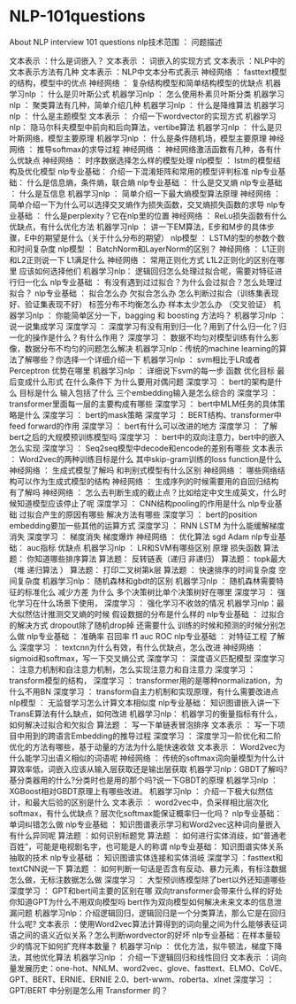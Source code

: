 # NLP-101questions
About NLP interview 101 questions
nlp技术范围 ：   问题描述

文本表示	：什么是词嵌入？
文本表示	：	词嵌入的实现方式
文本表示	：NLP中的文本表示方法有几种
文本表示	：NLP中文本分布式表示
神经网络	：	fasttext模型的结构，模型中的优点
神经网络	：	复杂结构模型和简单结构模型的优缺点
机器学习nlp	：	什么是贝叶斯公式
机器学习nlp	：	怎么使用朴素贝叶斯分类
机器学习nlp	：	聚类算法有几种，简单介绍几种
机器学习nlp	：	什么是降维算法
机器学习nlp	：	什么是主题模型
文本表示	：	介绍一下wordvector的实现方式
机器学习nlp：		隐马尔科夫模型中前向和后向算法，vertibe算法
机器学习nlp	：	什么是贝叶斯网络，模型主要原理
机器学习nlp	：	什么是条件随机场，模型主要原理
神经网络	：	推导softmax的求导过程
神经网络	：	神经网络激活函数有几种，各有什么优缺点
神经网络	：	时序数据选择怎么样的模型处理
nlp模型	：	lstm的模型结构及优化模型
nlp专业基础：		介绍一下混淆矩阵和常用的模型评判标准
nlp专业基础：		什么是信息熵，条件熵，联合熵
nlp专业基础	：	什么是交叉熵
nlp专业基础	：	什么是互信息
机器学习nlp	：	简单介绍一下最大熵模型算法原理
神经网络	：	简单介绍一下为什么可以选择交叉熵作为损失函数，交叉熵损失函数的求导
nlp专业基础	：	什么是perplexity？它在nlp里的位置
神经网络	：	ReLu损失函数有什么优缺点，有什么优化方法
机器学习nlp	：	 讲一下EM算法，E步和M步的具体步骤，E中的期望是什么（关于什么分布的期望）
nlp模型	：	LSTM的型的参数个数和时间复杂度
nlp模型	：	BatchNorm和LayerNorm的区别？
神经网络	：	L1正则和L2正则说一下 L1满足什么
神经网络	：	常用正则化方式 L1L2正则化的区别在哪里 应该如何选择他们
机器学习nlp：	逻辑回归怎么处理过拟合呢，需要对特征进行归一化么
nlp专业基础	：	有没有遇到过过拟合？为什么会过拟合？怎么处理过拟合？
nlp专业基础	：	拟合怎么办 欠拟合怎么办 怎么判断过拟合（训练集表现好、验证集表现不好） 标签分布不均衡怎么办 样本太少怎么办 （交叉验证）
机器学习nlp	：	你能简单区分一下，bagging 和 boosting 方法吗？
机器学习nlp	：	说一说集成学习
深度学习	：	深度学习有没有用到归一化？用到了什么归一化？归一化的操作是什么？有什么作用？
深度学习	：	数据不均匀对模型训练有什么影像，数据分布不均匀的问题怎么解决
机器学习nlp：传统的machine learning的算法了解哪些？你选择一个详细介绍一下
机器学习nlp	：	svm相比于LR或者Perceptron 优势在哪里
机器学习nlp	：	详细说下svm的每一步 函数 优化目标 最后变成什么形式 在什么条件下 为什么要用对偶问题
深度学习	：	bert的架构是什么 目标是什么 输入包括了什么 三个embedding输入是怎么综合的
深度学习	：	transformer里面每一层的主要构成有哪些 
深度学习	：	bert中MLM任务的具体策略是什么
深度学习	：	bert的mask策略
深度学习	：	BERT结构、transformer中feed forward的作用
深度学习	：	bert有什么可以改进的地方
深度学习	：	了解bert之后的大规模预训练模型吗
深度学习	：	bert中的双向注意力，bert中的嵌入怎么实现
深度学习	：	Seq2seq模型中decode和encode的差别有哪些
文本表示	：	Word2vec的两种训练目标是什么 其中skip-gram训练的loss function是什么
神经网络	：	生成式模型了解吗 和判别式模型有什么区别
神经网络	：	哪些网络结构可以作为生成式模型的结构
神经网络	：	生成序列的时候需要用的自回归结构 有了解吗
神经网络	：	怎么去判断生成的截止点？比如给定中文生成英文，什么时候知道模型应该停止了呢
深度学习	：	CNN结构pooling的作用是什么
nlp专业基础		过拟合产生的原因有哪些 解决方法有哪些
深度学习	：	bert的position embedding要加一些其他的运算方式
深度学习	：	RNN LSTM 为什么能缓解梯度消失
深度学习	：	梯度消失 梯度爆炸
神经网络	：	优化算法 sgd Adam
nlp专业基础：	auc指标 优缺点
机器学习nlp	：	LR和SVM有哪些区别 原理 损失函数
算法题：		你知道哪些排序算法
算法题：		反转链表（递归 非递归）
算法题：	topk最大（堆 递归算法 ）
算法题：		打印二叉树第k层
算法题	：	快速排序的时间复杂度 空间复杂度
机器学习nlp：	随机森林和gbdt的区别
机器学习nlp	：	随机森林需要特征的标准化么 减少方差 为什么 多个决策树比单个决策树好在哪里
深度学习	：	强化学习在什么场景下使用，
深度学习	：	强化学习不收敛的情况
机器学习nlp：最大似然估计推测交叉熵的时候 假设数据的分布是什么样的
nlp专业基础	：	过拟合的解决方式 dropout除了随机drop掉 还需要什么 训练的时候和预测的时候分别怎么做
nlp专业基础	：	准确率 召回率 f1 auc ROC
nlp专业基础	：	对特征工程 了解么
深度学习	：	textcnn为什么有效，有什么优缺点，怎么改进
神经网络	：	sigmoid和softmax，写一下交叉熵公式
深度学习	：	深度语义匹配模型
深度学习	：	注意力机制和自注意力机制，怎么实现注意力和自注意力
深度学习	：	transform模型的结构，
深度学习	：	transformer用的是哪种normalization，为什么不用BN
深度学习	：	transform自主力机制和实现原理，有什么需要改进点
nlp模型	：	无监督学习怎么计算文本相似度
nlp专业基础：	知识图谱嵌入讲一下TransE算法有什么缺点，如何改进
机器学习nlp：	 机器学习的衡量指标有什么，如何解决过拟合和欠拟合
算法题	：	 写一下单链表冒泡排序
文本表示	：	写一下项目中用到的跨语言Embedding的推导过程
深度学习	：	深度学习一阶优化和二阶优化的方法有哪些，基于动量的方法为什么能快速收敛
文本表示	：	Word2vec为什么能学习出语义相似的词语呢
神经网络	：	传统的softmax词向量模型为什么计算效率低，词嵌入应该从输入层获取还是输出层获取
机器学习nlp：GBDT了解吗?基分类器用的什么?分类时也是用的那个吗?说一下GBDT的原理
机器学习nlp	：	XGBoost相对GBDT原理上有哪些改进。
机器学习nlp	：	介绍一下极大似然估计，和最大后验的区别是什么
文本表示	：	word2vec中，负采样相比层次化softmax，有什么优缺点？层次化softmax能保证概率归一化吗？
nlp专业基础：	单词纠错怎么做
nlp专业基础	：	知识图谱表示学习和Word2vec这种词向量嵌入有什么异同呢
算法题	：如何识别标题党
算法题	：	如何进行实体消歧，如“普通老百姓”，可能是电视剧名字，也可能是人的称谓
nlp专业基础：	知识图谱实体关系抽取的技术
nlp专业基础	：	知识图谱实体连接和实体消岐
深度学习	：fasttext和textCNN说一下
算法题	：	如何判断一句话是否含有反动、暴力元素，有标注数据怎么做，无标注数据怎么做
深度学习	：	大型预训练模型除了bert以外还知道哪些
深度学习	：	GPT和bert间主要的区别在哪 双向transformer会带来什么样的好处 你知道GPT为什么不用双向模型吗 bert作为双向模型如何解决未来文本的信息泄漏问题
机器学习nlp：介绍逻辑回归，逻辑回归是一个分类算法，那么它是在回归什么呢?
文本表示	：使用Word2vec算法计算得到的词向量之间为什么能够表征词语之间的语义近似关系？怎么判断wordvector的好坏
nlp专业基础：在样本量较少的情况下如何扩充样本数量？
机器学习nlp	：	优化方法，拟牛顿法，梯度下降法，其他优化算法
机器学习nlp	：	介绍一下逻辑回归和线性回归
文本表示	：词向量发展历史：one-hot、NNLM、word2vec、glove、fasttext、ELMO、CoVE、GPT、BERT、ERNIE、ERNIE 2.0、bert-wwm、roberta、xlnet
深度学习	：	GPT/BERT 中分别是怎么用 Transformer 的？
